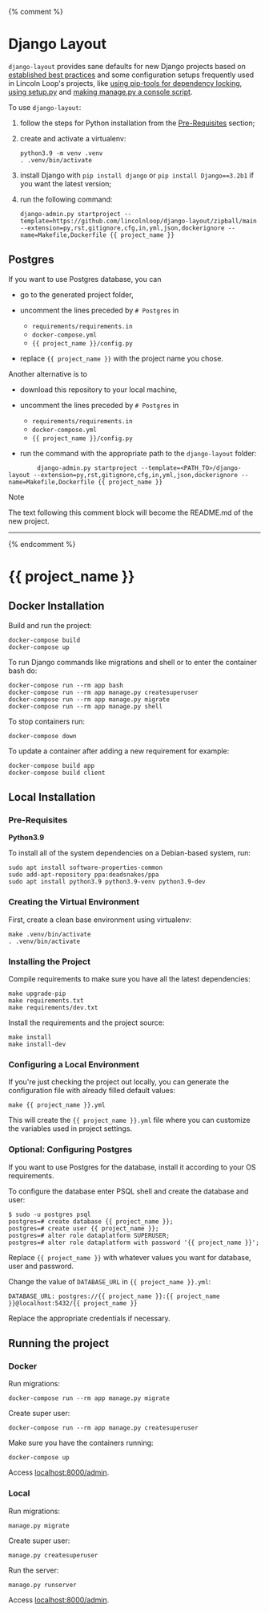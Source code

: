 {% comment %}

# Django Layout

`django-layout` provides sane defaults for new Django projects based on
[established best
practices](http://lincolnloop.com/django-best-practices/) and some
configuration setups frequently used in Lincoln Loop\'s projects, like
[using pip-tools for dependency
locking](https://lincolnloop.com/blog/python-dependency-locking-pip-tools/),
[using
setup.py](https://lincolnloop.com/blog/using-setuppy-your-django-project/)
and [making manage.py a console
script](https://lincolnloop.com/blog/goodbye-managepy/).

To use `django-layout`:

1.  follow the steps for Python installation from the
    [Pre-Requisites](#pre-requisites) section;

2.  create and activate a virtualenv:

        python3.9 -m venv .venv
        . .venv/bin/activate

3.  install Django with `pip install django` or
    `pip install Django==3.2b1` if you want the latest version;

4.  run the following command:

        django-admin.py startproject --template=https://github.com/lincolnloop/django-layout/zipball/main --extension=py,rst,gitignore,cfg,in,yml,json,dockerignore --name=Makefile,Dockerfile {{ project_name }}

## Postgres

If you want to use Postgres database, you can

-   go to the generated project folder,

-   uncomment the lines preceded by `# Postgres` in

    -   `requirements/requirements.in`
    -   `docker-compose.yml`
    -   `{{ project_name }}/config.py`

-   replace `{{ project_name }}` with the project name you chose.

Another alternative is to

-   download this repository to your local machine,

-   uncomment the lines preceded by `# Postgres` in

    -   `requirements/requirements.in`
    -   `docker-compose.yml`
    -   `{{ project_name }}/config.py`

-   run the command with the appropriate path to the `django-layout`
    folder:

```
        django-admin.py startproject --template=<PATH_TO>/django-layout --extension=py,rst,gitignore,cfg,in,yml,json,dockerignore --name=Makefile,Dockerfile {{ project_name }}
```

Note

The text following this comment block will become the README.md of the new project.

------------------------------------------------------------------------

{% endcomment %}

# {{ project_name }}

## Docker Installation

Build and run the project:

    docker-compose build
    docker-compose up

To run Django commands like migrations and shell or to enter the
container bash do:

    docker-compose run --rm app bash
    docker-compose run --rm app manage.py createsuperuser
    docker-compose run --rm app manage.py migrate
    docker-compose run --rm app manage.py shell

To stop containers run:

    docker-compose down

To update a container after adding a new requirement for example:

    docker-compose build app
    docker-compose build client

## Local Installation

### Pre-Requisites

**Python3.9**

To install all of the system dependencies on a Debian-based system, run:

    sudo apt install software-properties-common
    sudo add-apt-repository ppa:deadsnakes/ppa
    sudo apt install python3.9 python3.9-venv python3.9-dev

### Creating the Virtual Environment

First, create a clean base environment using virtualenv:

    make .venv/bin/activate
    . .venv/bin/activate

### Installing the Project

Compile requirements to make sure you have all the latest dependencies:

    make upgrade-pip
    make requirements.txt
    make requirements/dev.txt

Install the requirements and the project source:

    make install
    make install-dev

### Configuring a Local Environment

If you\'re just checking the project out locally, you can generate the
configuration file with already filled default values:

    make {{ project_name }}.yml

This will create the `{{ project_name }}.yml` file where you can
customize the variables used in project settings.

### Optional: Configuring Postgres

If you want to use Postgres for the database, install it according to
your OS requirements.

To configure the database enter PSQL shell and create the database and
user:

    $ sudo -u postgres psql
    postgres=# create database {{ project_name }};
    postgres=# create user {{ project_name }};
    postgres=# alter role dataplatform SUPERUSER;
    postgres=# alter role dataplatform with password '{{ project_name }}';

Replace `{{ project_name }}` with whatever values you want for database,
user and password.

Change the value of `DATABASE_URL` in `{{ project_name }}.yml`:

    DATABASE_URL: postgres://{{ project_name }}:{{ project_name }}@localhost:5432/{{ project_name }}

Replace the appropriate credentials if necessary.

## Running the project

### Docker

Run migrations:

    docker-compose run --rm app manage.py migrate

Create super user:

    docker-compose run --rm app manage.py createsuperuser

Make sure you have the containers running:

    docker-compose up

Access [localhost:8000/admin](localhost:8000/admin).

### Local

Run migrations:

    manage.py migrate

Create super user:

    manage.py createsuperuser

Run the server:

    manage.py runserver

Access [localhost:8000/admin](localhost:8000/admin).
